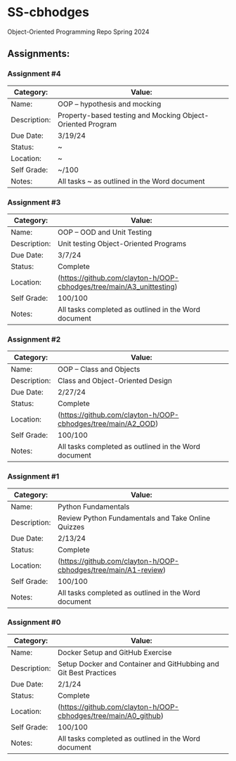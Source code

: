 # SS-cbhodges
Object-Oriented Programming Repo Spring 2024

## Assignments:

### Assignment #4

| Category: | Value: |
| --- | --- |
| Name: | OOP – hypothesis and mocking |
| Description: | Property-based testing and Mocking Object-Oriented Program |
| Due Date: | 3/19/24 |
| Status: | ~ |
| Location: | ~ |
| Self Grade: | ~/100 |
| Notes: | All tasks ~ as outlined in the Word document |

### Assignment #3

| Category: | Value: |
| --- | --- |
| Name: | OOP – OOD and Unit Testing |
| Description: | Unit testing Object-Oriented Programs |
| Due Date: | 3/7/24 |
| Status: | Complete |
| Location: | (https://github.com/clayton-h/OOP-cbhodges/tree/main/A3_unittesting) |
| Self Grade: | 100/100 |
| Notes: | All tasks completed as outlined in the Word document |

### Assignment #2

| Category: | Value: |
| --- | --- |
| Name: | OOP – Class and Objects |
| Description: | Class and Object-Oriented Design |
| Due Date: | 2/27/24 |
| Status: | Complete |
| Location: | (https://github.com/clayton-h/OOP-cbhodges/tree/main/A2_OOD) |
| Self Grade: | 100/100 |
| Notes: | All tasks completed as outlined in the Word document |

### Assignment #1

| Category: | Value: |
| --- | --- |
| Name: | Python Fundamentals |
| Description: | Review Python Fundamentals and Take Online Quizzes |
| Due Date: | 2/13/24 |
| Status: | Complete |
| Location: | (https://github.com/clayton-h/OOP-cbhodges/tree/main/A1-review) |
| Self Grade: | 100/100 |
| Notes: | All tasks completed as outlined in the Word document |

### Assignment #0

| Category: | Value: |
| --- | --- |
| Name: | Docker Setup and GitHub Exercise |
| Description: | Setup Docker and Container and GitHubbing and Git Best Practices |
| Due Date: | 2/1/24 |
| Status: | Complete |
| Location: | (https://github.com/clayton-h/OOP-cbhodges/tree/main/A0_github) |
| Self Grade: | 100/100 |
| Notes: | All tasks completed as outlined in the Word document |

